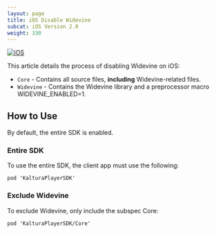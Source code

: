 ```yaml
---
layout: page
title: iOS Disable Widevine
subcat: iOS Version 2.0
weight: 330
---
```


[![iOS](https://img.shields.io/badge/iOS-Supported-green.svg)](https://github.com/kaltura/player-sdk-native-ios) 

This article details the process of disabling Widevine on iOS:

* `Core` - Contains all source files, **including** Widevine-related files.
* `Widevine` - Contains the Widevine library and a preprocessor macro WIDEVINE_ENABLED=1.

## How to Use  

By default, the entire SDK is enabled.

### Entire SDK  

To use the entire SDK, the client app must use the following:

```
pod 'KalturaPlayerSDK'
```

### Exclude Widevine

To exclude Widevine, only include the subspec Core:

```
pod 'KalturaPlayerSDK/Core'
```
